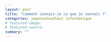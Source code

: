 ```yaml
---
layout: post
title: "Comment connais-je ce que je connais ?"
categories: jepensetouthaut informatique
# featured-image: 
# featured-source: 
summary: ""
---
```

